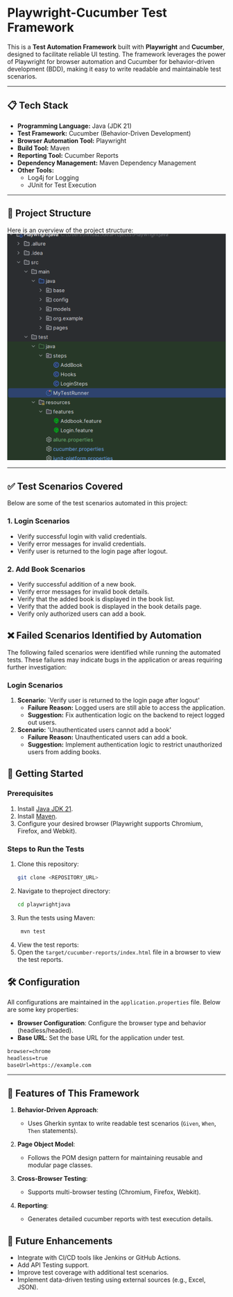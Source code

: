 # Playwright-Cucumber Test Framework

This is a **Test Automation Framework** built with **Playwright** and **Cucumber**, designed to facilitate reliable UI testing. The framework leverages the power of Playwright for browser automation and Cucumber for behavior-driven development (BDD), making it easy to write readable and maintainable test scenarios.

---

## 📋 Tech Stack

- **Programming Language:** Java (JDK 21)
- **Test Framework:** Cucumber (Behavior-Driven Development)
- **Browser Automation Tool:** Playwright
- **Build Tool:** Maven
- **Reporting Tool:** Cucumber Reports
- **Dependency Management:** Maven Dependency Management
- **Other Tools:**
    - Log4j for Logging
    - JUnit for Test Execution

---

## 📂 Project Structure

Here is an overview of the project structure:
![Project Structure](readmeimages/project-structure.png)

---

## ✅ Test Scenarios Covered

Below are some of the test scenarios automated in this project:

### 1. **Login Scenarios**
- Verify successful login with valid credentials.
- Verify error messages for invalid credentials.
- Verify user is returned to the login page after logout.


### 2. **Add Book Scenarios**
- Verify successful addition of a new book.
- Verify error messages for invalid book details.
- Verify that the added book is displayed in the book list.
- Verify that the added book is displayed in the book details page.
- Verify only authorized users can add a book.


## ❌ Failed Scenarios Identified by Automation

The following failed scenarios were identified while running the automated tests. These failures may indicate bugs in the application or areas requiring further investigation:

### **Login Scenarios**

1. **Scenario:** `Verify user is returned to the login page after logout'
    - **Failure Reason:** Logged users are still able to access the application.
    - **Suggestion:** Fix authentication logic on the backend to reject logged out users.
2. **Scenario:** 'Unauthenticated users cannot add a book'
    - **Failure Reason:** Unauthenticated users can add a book.
    - **Suggestion:** Implement authentication logic to restrict unauthorized users from adding books.

## 🚀 Getting Started

### Prerequisites
1. Install [Java JDK 21](https://www.oracle.com/java/technologies/javase-jdk21-downloads.html).
2. Install [Maven](https://maven.apache.org/install.html).
3. Configure your desired browser (Playwright supports Chromium, Firefox, and Webkit).

### Steps to Run the Tests

1. Clone this repository:
   ```bash
   git clone <REPOSITORY_URL>
2. Navigate to theproject directory:
    ```bash
   cd playwrightjava
3. Run the tests using Maven:
   ```bash
    mvn test
4. View the test reports:
5. Open the `target/cucumber-reports/index.html` file in a browser to view the test reports.

## 🛠️ Configuration

All configurations are maintained in the `application.properties` file. Below are some key properties:

- **Browser Configuration**:
  Configure the browser type and behavior (headless/headed).
- **Base URL**:
  Set the base URL for the application under test.

```properties
browser=chrome
headless=true
baseUrl=https://example.com
```

---

## 🌟 Features of This Framework

1. **Behavior-Driven Approach**:
    - Uses Gherkin syntax to write readable test scenarios (`Given`, `When`, `Then` statements).

2. **Page Object Model**:
    - Follows the POM design pattern for maintaining reusable and modular page classes.

3. **Cross-Browser Testing**:
    - Supports multi-browser testing (Chromium, Firefox, Webkit).

4. **Reporting**:
    - Generates detailed cucumber reports with  test execution details.

## 🧩 Future Enhancements

- Integrate with CI/CD tools like Jenkins or GitHub Actions.
- Add API Testing support.
- Improve test coverage with additional test scenarios.
- Implement data-driven testing using external sources (e.g., Excel, JSON).
   
    